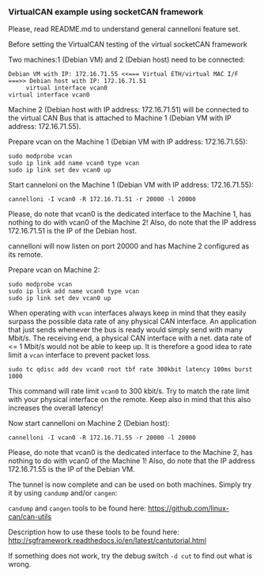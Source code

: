 ### VirtualCAN example using socketCAN framework

Please, read README.md to understand general cannelloni feature set.

Before setting the VirtualCAN testing of the virtual socketCAN framework

Two machines:1 (Debian VM) and 2 (Debian host) need to be connected:
```
Debian VM with IP: 172.16.71.55 <<=== Virtual ETH/virtual MAC I/F ===>> Debian host with IP: 172.16.71.51
     virtual interface vcan0                                                 virtual interface vcan0
```
Machine 2 (Debian host with IP address: 172.16.71.51) will be connected to the virtual
CAN Bus that is attached to Machine 1 (Debian VM with IP address: 172.16.71.55).

Prepare vcan on the Machine 1 (Debian VM with IP address: 172.16.71.55):
```
sudo modprobe vcan
sudo ip link add name vcan0 type vcan
sudo ip link set dev vcan0 up
```

Start canneloni on the Machine 1 (Debian VM with IP address: 172.16.71.55):
```
cannelloni -I vcan0 -R 172.16.71.51 -r 20000 -l 20000
```

Please, do note that vcan0 is the dedicated interface to the Machine 1, has
nothing to do with vcan0 of the Machine 2! Also, do note that the IP address
172.16.71.51 is the IP of the Debian host.

cannelloni will now listen on port 20000 and has Machine 2 configured as its remote.

Prepare vcan on Machine 2:
```
sudo modprobe vcan
sudo ip link add name vcan0 type vcan
sudo ip link set dev vcan0 up
```

When operating with `vcan` interfaces always keep in mind that they
easily surpass the possible data rate of any physical CAN interface.
An application that just sends whenever the bus is ready would simply
send with many Mbit/s.
The receiving end, a physical CAN interface with a net. data rate of
<= 1 Mbit/s would not be able to keep up.
It is therefore a good idea to rate limit a `vcan` interface to
prevent packet loss.
```
sudo tc qdisc add dev vcan0 root tbf rate 300kbit latency 100ms burst 1000
```

This command will rate limit `vcan0` to 300 kbit/s.
Try to match the rate limit with your physical interface on the remote.
Keep also in mind that this also increases the overall latency!

Now start cannelloni on Machine 2 (Debian host):
```
cannelloni -I vcan0 -R 172.16.71.55 -r 20000 -l 20000
```

Please, do note that vcan0 is the dedicated interface to the Machine 2, has
nothing to do with vcan0 of the Machine 1! Also, do note that the IP address
172.16.71.55 is the IP of the Debian VM.

The tunnel is now complete and can be used on both machines.
Simply try it by using `candump` and/or `cangen`:

`candump` and `cangen` tools to be found here:
https://github.com/linux-can/can-utils

Description how to use these tools to be found here:
http://sgframework.readthedocs.io/en/latest/cantutorial.html

If something does not work, try the debug switch `-d cut` to find out
what is wrong.
